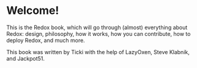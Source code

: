 Welcome!
========

This is the Redox book, which will go through (almost) everything about Redox: design, philosophy, how it works, how you can contribute, how to deploy Redox, and much more.

This book was written by Ticki with the help of LazyOxen, Steve Klabnik, and Jackpot51.
